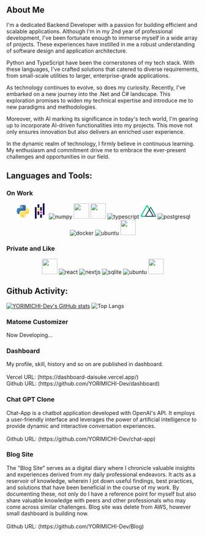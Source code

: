 <h2 align="left">About Me</h2>
<p align="left">
I'm a dedicated Backend Developer with a passion for building efficient and scalable applications. Although I'm in my 2nd year of professional development, I've been fortunate enough to immerse myself in a wide array of projects. These experiences have instilled in me a robust understanding of software design and application architecture.
</p>

<p align="left">
Python and TypeScript have been the cornerstones of my tech stack. With these languages, I've crafted solutions that catered to diverse requirements, from small-scale utilities to larger, enterprise-grade applications.
</p>

<p align="left">
As technology continues to evolve, so does my curiosity. Recently, I've embarked on a new journey into the .Net and C# landscape. This exploration promises to widen my technical expertise and introduce me to new paradigms and methodologies.
</p>

<p align="left">
Moreover, with AI marking its significance in today's tech world, I'm gearing up to incorporate AI-driven functionalities into my projects. This move not only ensures innovation but also delivers an enriched user experience.
</p>

<p align="left">
In the dynamic realm of technology, I firmly believe in continuous learning. My enthusiasm and commitment drive me to embrace the ever-present challenges and opportunities in our field.
</p>

<h2 align="left">Languages and Tools:</h2>
<h3 align="left">On Work</h3>
<p align="center"> 
<img src="https://raw.githubusercontent.com/devicons/devicon/master/icons/python/python-original.svg" alt="python" width="40" height="40"/>
<img src="https://raw.githubusercontent.com/devicons/devicon/2ae2a900d2f041da66e950e4d48052658d850630/icons/pandas/pandas-original.svg" alt="pandas" width="40" height="40"/>
<img src="https://cdn.jsdelivr.net/gh/devicons/devicon/icons/numpy/numpy-original.svg" alt="numpy" width="40" height="40" />

<img src="https://cdn.jsdelivr.net/gh/devicons/devicon/icons/csharp/csharp-original.svg" width="40" height="40" /> 
<img src="https://cdn.jsdelivr.net/gh/devicons/devicon/icons/dotnetcore/dotnetcore-original.svg" width="40" height="40" /> 

<img src="https://cdn.jsdelivr.net/gh/devicons/devicon/icons/typescript/typescript-original.svg" alt="typescript" width="40" height="40" />
<img src="https://github.com/devicons/devicon/blob/v2.15.1/icons/nuxtjs/nuxtjs-original.svg" alt="typescript" width="40" height="40" />
<img src="https://cdn.jsdelivr.net/gh/devicons/devicon/icons/postgresql/postgresql-original.svg" alt="postgresql" width="40" height="40" />
<img src="https://cdn.jsdelivr.net/gh/devicons/devicon/icons/docker/docker-original.svg" alt="docker" width="40" height="40" />
<img src="https://cdn.jsdelivr.net/gh/devicons/devicon/icons/ubuntu/ubuntu-plain.svg" alt="ubuntu" width="40" height="40"/>
<img src="https://cdn.jsdelivr.net/gh/devicons/devicon/icons/vscode/vscode-original.svg" width="40" height="40" />
</p>
<h3 align="left">Private and Like</h3>
<p align="center"> 
<img src="https://cdn.jsdelivr.net/gh/devicons/devicon/icons/fastapi/fastapi-original.svg"  width="40" height="40" />
<img src="https://cdn.jsdelivr.net/gh/devicons/devicon/icons/react/react-original.svg" alt="react" width="40" height="40" />
<img src="https://cdn.jsdelivr.net/gh/devicons/devicon/icons/nextjs/nextjs-original.svg" alt="nextjs" width="40" height="40" />
<img src="https://cdn.jsdelivr.net/gh/devicons/devicon/icons/sqlite/sqlite-original.svg" alt="sqlite" width="40" height="40"/>
<img src="https://cdn.jsdelivr.net/gh/devicons/devicon/icons/ubuntu/ubuntu-plain.svg" alt="ubuntu" width="40" height="40"/>
<img src="https://cdn.jsdelivr.net/gh/devicons/devicon/icons/vscode/vscode-original.svg" width="40" height="40" />
</p>
<h2 align="left">Github Activity:</h2>

[![YORIMICHI-Dev's GitHub stats](https://github-readme-stats.vercel.app/api?username=YORIMICHI-dev)](https://github.com/anuraghazra/github-readme-stats)
![Top Langs](https://github-readme-stats.vercel.app/api/top-langs/?username=YORIMICHI-dev&layout=compact)

<h3 align="left">Matome Customizer</h3>
<p align="left">
Now Developing...

</p>
<h3 align="left">Dashboard</h3>
<p align="left">
My profile, skill, history and so on are published in dashboard.<br><br>
Vercel URL: (https://dashboard-daisuke.vercel.app/)<br>
Github URL: (https://github.com/YORIMICHI-Dev/dashboard)
</p>
<h3 align="left">Chat GPT Clone</h3>
<p align="left">
Chat-App is a chatbot application developed with OpenAI's API. It employs a user-friendly interface and leverages the power of artificial intelligence to provide dynamic and interactive conversation experiences. <br><br>
Github URL: (https://github.com/YORIMICHI-Dev/chat-app)
</p>
<h3 align="left">Blog Site</h3>
<p align="left">
  The "Blog Site" serves as a digital diary where I chronicle valuable insights and experiences derived from my daily professional endeavors. It acts as a reservoir of knowledge, wherein I jot down useful findings, best practices, and solutions that have been beneficial in the course of my work. By documenting these, not only do I have a reference point for myself but also share valuable knowledge with peers and other professionals who may come across similar challenges.
  Blog site was delete from AWS, however small dashboard is building now.
<br><br>
Github URL: (https://github.com/YORIMICHI-Dev/Blog)
</p>

